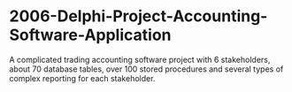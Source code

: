 # 2006-Delphi-Project-Accounting-Software-Application
A complicated trading accounting software project with 6 stakeholders, about 70 database tables, over 100 stored procedures and several types of complex reporting for each stakeholder.
